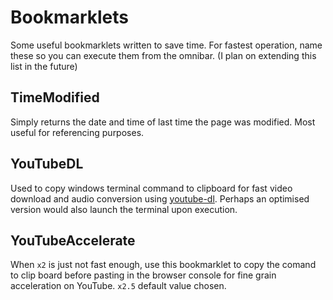 # Bookmarklets
Some useful bookmarklets written to save time. For fastest operation, name these so you can execute them from the omnibar. (I plan on extending this list in the future)

## TimeModified
Simply returns the date and time of last time the page was modified. Most useful for referencing purposes. 

## YouTubeDL
Used to copy windows terminal command to clipboard for fast video download and audio conversion using [youtube-dl](https://github.com/rg3/youtube-dl). Perhaps an optimised version would also launch the terminal upon execution. 

## YouTubeAccelerate
When `x2` is just not fast enough, use this bookmarklet to copy the comand to clip board before pasting in the browser console for fine grain acceleration on YouTube. `x2.5` default value chosen.
